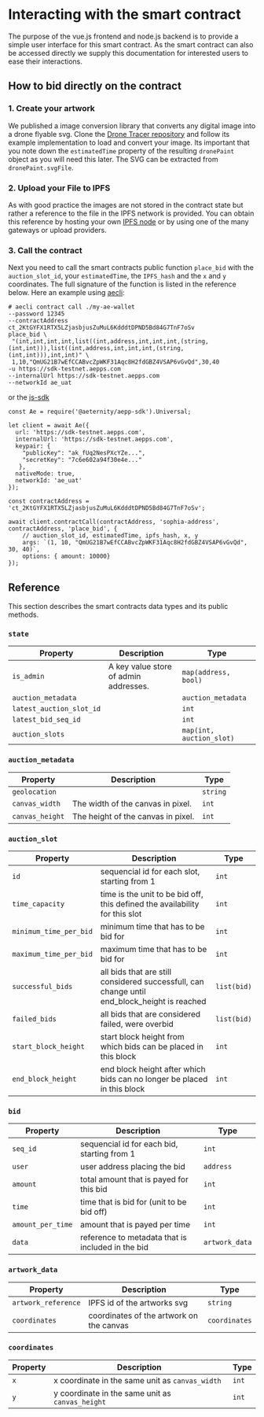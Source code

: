 # Interacting with the smart contract
The purpose of the vue.js frontend and node.js backend is to provide a simple user interface for this smart contract. 
As the smart contract can also be accessed directly we supply this documentation for interested users to ease their interactions.

## How to bid directly on the contract

### 1. Create your artwork
We published a image conversion library that converts any digital image into a drone flyable svg. 
Clone the [Drone Tracer repository](https://github.com/Drone-Graffiti/DroneTracer) and follow its 
example implementation to load and convert your image.
Its important that you note down the `estimatedTime` property of the resulting `dronePaint` object as 
you will need this later. The SVG can be extracted from `dronePaint.svgFile`.

### 2. Upload your File to IPFS

As with good practice the images are not stored in the contract state but rather a reference to the 
file in the IPFS network is provided. You can obtain this reference by hosting your own
 [IPFS node](https://docs.ipfs.io/introduction/install/) or by using one of the many gateways or upload providers.

### 3. Call the contract

Next you need to call the smart contracts public function `place_bid` with the `auction_slot_id`, your `estimatedTime`, the `IPFS_hash` and 
the `x` and `y` coordinates. The full signature of the function is listed in the reference below. Here an example using 
[aecli](https://github.com/aeternity/aepp-cli-js):

```
# aecli contract call ./my-ae-wallet 
--password 12345 
--contractAddress ct_2KtGYFX1RTX5LZjasbjusZuMuL6KdddtDPND5Bd84G7TnF7oSv 
place_bid \
 "(int,int,int,int,list((int,address,int,int,int,(string,(int,int))),list((int,address,int,int,int,(string,(int,int))),int,int)" \
 1,10,"QmUG21B7wEfCCABvcZpWKF31Aqc8H2fdGBZ4VSAP6vGvQd",30,40
-u https://sdk-testnet.aepps.com 
--internalUrl https://sdk-testnet.aepps.com 
--networkId ae_uat
```

or the [js-sdk](https://github.com/aeternity/aepp-sdk-js/)

```
const Ae = require('@aeternity/aepp-sdk').Universal;

let client = await Ae({
  url: 'https://sdk-testnet.aepps.com',
  internalUrl: 'https://sdk-testnet.aepps.com',
  keypair: {
    "publicKey": "ak_fUq2NesPXcYZe...",
    "secretKey": "7c6e602a94f30e4e..."
   },
  nativeMode: true,
  networkId: 'ae_uat'
});

const contractAddress = 'ct_2KtGYFX1RTX5LZjasbjusZuMuL6KdddtDPND5Bd84G7TnF7oSv';

await client.contractCall(contractAddress, 'sophia-address', contractAddress, 'place_bid', {
    // auction_slot_id, estimatedTime, ipfs_hash, x, y
    args: `(1, 10, "QmUG21B7wEfCCABvcZpWKF31Aqc8H2fdGBZ4VSAP6vGvQd", 30, 40)`,
    options: { amount: 10000}
});
```

## Reference

This section describes the smart contracts data types and its public methods.

### `state`

| Property      | Description   | Type          |
| ------------- | ------------- | ------------- |
| `is_admin`                        | A key value store of admin addresses.  | `map(address, bool)`  |
| `auction_metadata`                |                                     | `auction_metadata`   |
| `latest_auction_slot_id`          |   | `int`       |
| `latest_bid_seq_id`          |   | `int`       |
| `auction_slots `          |   | `map(int, auction_slot)`       |


### `auction_metadata`

| Property      | Description   | Type          |
| ------------- | ------------- | ------------- |
| `geolocation`    |                                     | `string`    |
| `canvas_width`   |  The width of the canvas in pixel.  | `int`       |
| `canvas_height`  | The height of the canvas in pixel.  | `int`       |

### `auction_slot`

| Property      | Description   | Type          |
| ------------- | ------------- | ------------- |
| `id`          | sequencial id for each slot, starting from 1  | `int`       |
| `time_capacity`          | time is the unit to be bid off, this defined the availability for this slot  | `int`       |
| `minimum_time_per_bid`          | minimum time that has to be bid for  | `int`       |
| `maximum_time_per_bid`          | maximum time that has to be bid for  | `int`       |
| `successful_bids` | all bids that are still considered successfull, can change until end_block_height is reached  | `list(bid)`  |
| `failed_bids`                   | all bids that are considered failed, were overbid  | `list(bid)`       |
| `start_block_height`            | start block height from which bids can be placed in this block  | `int`       |
| `end_block_height`              | end block height after which bids can no longer be placed in this block  | `int`       |

### `bid`

| Property      | Description   | Type          |
| ------------- | ------------- | ------------- |
| `seq_id `          | sequencial id for each bid, starting from 1  | `int`       |
| `user  `          | user address placing the bid  | `address `       |
| `amount  `          | total amount that is payed for this bid  | `int`       |
| `time  `          | time that is bid for (unit to be bid off)  | `int`       |
| `amount_per_time`          | amount that is payed per time  | `int`       |
| `data   `          | reference to metadata that is included in the bid  | `artwork_data`       |

### `artwork_data`

| Property      | Description   | Type          |
| ------------- | ------------- | ------------- |
| `artwork_reference`          | IPFS id of the artworks svg | `string`       |
| `coordinates`          | coordinates of the artwork on the canvas | `coordinates`       |

### `coordinates`

| Property      | Description   | Type          |
| ------------- | ------------- | ------------- |
| `x`          | x coordinate in the same unit as `canvas_width` | `int`       |
| `y`          | y coordinate in the same unit as `canvas_height` | `int`       |
